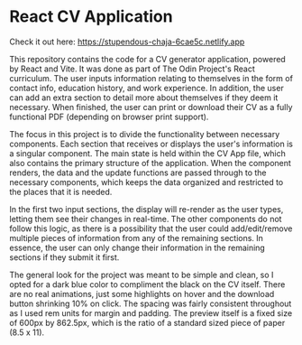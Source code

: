 # React CV Application

Check it out here: https://stupendous-chaja-6cae5c.netlify.app

This repository contains the code for a CV generator application, powered by React and Vite. It was done as part of The Odin Project's React curriculum. The user inputs information relating to themselves in the form of contact info, education history, and work experience. In addition, the user can add an extra section to detail more about themselves if they deem it necessary. When finished, the user can print or download their CV as a fully functional PDF (depending on browser print support).

The focus in this project is to divide the functionality between necessary components. Each section that receives or displays the user's information is a singular component. The main state is held within the CV App file, which also contains the primary structure of the application. When the component renders, the data and the update functions are passed through to the necessary components, which keeps the data organized and restricted to the places that it is needed.

In the first two input sections, the display will re-render as the user types, letting them see their changes in real-time. The other components do not follow this logic, as there is a possibility that the user could add/edit/remove multiple pieces of information from any of the remaining sections. In essence, the user can only change their information in the remaining sections if they submit it first.

The general look for the project was meant to be simple and clean, so I opted for a dark blue color to compliment the black on the CV itself. There are no real animations, just some highlights on hover and the download button shrinking 10% on click. The spacing was fairly consistent throughout as I used rem units for margin and padding. The preview itself is a fixed size of 600px by 862.5px, which is the ratio of a standard sized piece of paper (8.5 x 11).